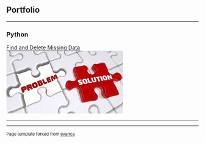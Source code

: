 ## Portfolio

---

### Python 

[Find and Delete Missing Data](/Poject1_page)
<br>
<img src="images/missing_data.jpeg?raw=true"/>

---
<!--
[Profitable App Profiles for the App Store and Google Play Markets](/pdf/sample_presentation.pdf)
<br>
<img src="images/dummy_thumbnail.jpg?raw=true"/>

---



[Project 3 Title](http://example.com/)
<img src="images/dummy_thumbnail.jpg?raw=true"/>

---

### Category Name 2

- [Project 1 Title](http://example.com/)
- [Project 2 Title](http://example.com/)
- [Project 3 Title](http://example.com/)
- [Project 4 Title](http://example.com/)
- [Project 5 Title](http://example.com/)

---
-->



---
<p style="font-size:11px">Page template forked from <a href="https://github.com/evanca/quick-portfolio">evanca</a></p>
<!-- Remove above link if you don't want to attibute -->
